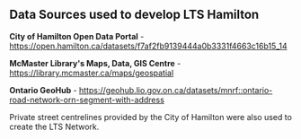 ## Data Sources used to develop LTS Hamilton 

**City of Hamilton Open Data Portal** - https://open.hamilton.ca/datasets/f7af2fb9139444a0b3331f4663c16b15_14

**McMaster Library's Maps, Data, GIS Centre** - https://library.mcmaster.ca/maps/geospatial

**Ontario GeoHub** - https://geohub.lio.gov.on.ca/datasets/mnrf::ontario-road-network-orn-segment-with-address

Private street centrelines provided by the City of Hamilton were also used to create the LTS Network. 
